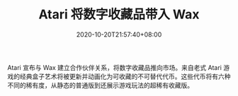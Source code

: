 ﻿---
title: "Atari 将数字收藏品带入 Wax"
date: 2020-10-20T21:57:40+08:00
lastmod: 2020-10-20T16:45:40+08:00
draft: false
authors: ["Eve"]
description: "Atari 宣布与 Wax 建立合作伙伴关系，将数字收藏品推向市场。来自老式 Atari 游戏的经典盒子艺术将被更新并动画化为可收藏的不可替代代币。这些代币将有六种不同的稀有度，从静态的普通版到还展示游戏玩法的超稀有收藏版。"
featuredImage: "atari-bringing-digital-collectibles-to-wax.png"
tags: ["Virtual World","虚拟世界","Play to Earn"]
categories: ["news"]
news: ["虚拟世界"]
weight: 
lightgallery: true
pinned: false
recommend: false
recommend1: false
---

Atari 宣布与 Wax 建立合作伙伴关系，将数字收藏品推向市场。来自老式 Atari 游戏的经典盒子艺术将被更新并动画化为可收藏的不可替代代币。这些代币将有六种不同的稀有度，从静态的普通版到还展示游戏玩法的超稀有收藏版。

<!--more-->

